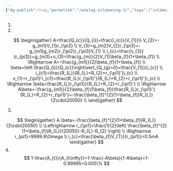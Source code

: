```yaml
---
{"dg-publish":true,"permalink":"/analog-inlaemning-2/","tags":["inlämning","analogelektronik"]}
---
```


1.

2.
$$
\begin{gather}
A=\frac{Q_{c}}{Q_{i}}=\frac{i_{c}}{V_{1}}\\
V_{2}=-g_{m1}V_{1}r_{\pi2} \\
V_{3}=g_{m2}V_{2}r_{\pi3}=-g_{m1}g_{m2}r_{\pi2}r_{\pi3}V_{1} \\
i_{c}=\frac{v_{3}}{r_{pi3}}+g_{m3}+v_{3}=\frac{g_{m}}{2}V_{1}\beta_{f}(1+\beta_{f}) \\
\Rightarrow A=-\frac{g_{m1}}{2}\beta_{f}(1+\beta_{f})  \\
\beta=\left.\frac{Q_{i}}{Q_{c}}\right\vert_{Q_{g}=0}=\frac{V_{1}}{i_{c}} \\
i_{c1}=\frac{R_{L}}{R_{L}+R_{2}+r_{\pi1}'}i_{c} \\
v_{1}=r_{\pi1}'i_{c1}=\frac{R_{L}r_{\pi1}'}{R_{L}+R_{2}+r_{\pi1}'}i_{c} \\
\Rightarrow \beta=\frac{R_{L}r_{\pi1}}{R_{L}+R_{2}+r_{\pi1}'} \\
\Rightarrow A\beta=-\frac{g_{m1}}{2}\beta_{f}(1\beta_{f})\frac{R_{L}r_{\pi1}'}{R_{L}+R_{2}+r_{\pi1}'}=-\frac{\beta_{f}^{2}(1+\beta_{f})R_{L}}{2\cdot20050} \\
\end{gather}
$$


3.
$$
\begin{gather}
A \beta=-\frac{\beta_{f}^{2}(1+\beta_{f})R_{L}}{2\cdot20050} \\ \Leftrightarrow r_{\pi1}=\frac{1}{2}\left( \frac{\beta_{f}^{2}(1+\beta_{f})R_{L}}{20050}-R_{L}-R_{2} \right) \\ 
\Rightarrow r_{pi1}=9999.9\Omega \\
i_{c}=\frac{\beta_{f}V_{T}}{r_{pi1}}=0.5mA
\end{gather}
$$
4.
$$
1-\frac{A_{t}}{A_{t\infty}}=1-\frac{-A\beta}{1-A\beta}=1-0.99995=0.005\%
$$